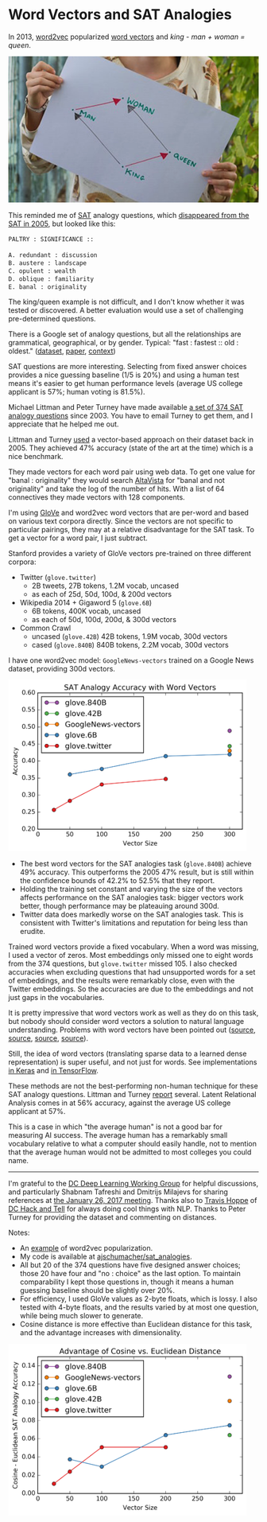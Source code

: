 # Word Vectors and SAT Analogies

In 2013, [word2vec](https://code.google.com/archive/p/word2vec/) popularized [word vectors](http://colah.github.io/posts/2014-07-NLP-RNNs-Representations/) and _king - man + woman = queen_.

[![king queen etc.](img/king_queen.png)](http://p.migdal.pl/2017/01/06/king-man-woman-queen-why.html)

This reminded me of [SAT](https://en.wikipedia.org/wiki/SAT) analogy questions, which [disappeared from the SAT in 2005](http://blog.prepscholar.com/sat-analogies-and-comparisons-why-removed-what-replaced-them), but looked like this:

```
PALTRY : SIGNIFICANCE ::

A. redundant : discussion
B. austere : landscape
C. opulent : wealth
D. oblique : familiarity
E. banal : originality
```

The king/queen example is not difficult, and I don't know whether it was tested or discovered. A better evaluation would use a set of challenging pre-determined questions.

There is a Google set of analogy questions, but all the relationships are grammatical, geographical, or by gender. Typical: "fast : fastest :: old : oldest." ([dataset](http://download.tensorflow.org/data/questions-words.txt), [paper](https://arxiv.org/abs/1301.3781), [context](https://www.aclweb.org/aclwiki/index.php?title=Google_analogy_test_set_(State_of_the_art)))

SAT questions are more interesting. Selecting from fixed answer choices provides a nice guessing baseline (1/5 is 20%) and using a human test means it's easier to get human performance levels (average US college applicant is 57%; human voting is 81.5%).

Michael Littman and Peter Turney have made available [a set of 374 SAT analogy questions](https://www.aclweb.org/aclwiki/index.php?title=SAT_Analogy_Questions_(State_of_the_art)) since 2003. You have to email Turney to get them, and I appreciate that he helped me out.

Littman and Turney [used](http://cogprints.org/4518/1/NRC-48273.pdf) a vector-based approach on their dataset back in 2005. They achieved 47% accuracy (state of the art at the time) which is a nice benchmark.

They made vectors for each word pair using web data. To get one value for "banal : originality" they would search [AltaVista](https://en.wikipedia.org/wiki/AltaVista) for "banal and not originality" and take the log of the number of hits. With a list of 64 connectives they made vectors with 128 components.

I'm using [GloVe](https://nlp.stanford.edu/projects/glove/) and word2vec word vectors that are per-word and based on various text corpora directly. Since the vectors are not specific to particular pairings, they may at a relative disadvantage for the SAT task. To get a vector for a word pair, I just subtract.

Stanford provides a variety of GloVe vectors pre-trained on three different corpora:

 * Twitter (`glove.twitter`)
    * 2B tweets, 27B tokens, 1.2M vocab, uncased
    * as each of 25d, 50d, 100d, & 200d vectors
 * Wikipedia 2014 + Gigaword 5 (`glove.6B`)
    * 6B tokens, 400K vocab, uncased
    * as each of 50d, 100d, 200d, & 300d vectors
 * Common Crawl
    * uncased (`glove.42B`) 42B tokens, 1.9M vocab, 300d vectors
    * cased (`glove.840B`) 840B tokens, 2.2M vocab, 300d vectors

I have one word2vec model: `GoogleNews-vectors` trained on a Google News dataset, providing 300d vectors.

<img src="img/accuracy.png" width="480" />

 * The best word vectors for the SAT analogies task (`glove.840B`) achieve 49% accuracy. This outperforms the 2005 47% result, but is still within the confidence bounds of 42.2% to 52.5% that they report.
 * Holding the training set constant and varying the size of the vectors affects performance on the SAT analogies task: bigger vectors work better, though performance may be plateauing around 300d.
 * Twitter data does markedly worse on the SAT analogies task. This is consistent with Twitter's limitations and reputation for being less than erudite.

Trained word vectors provide a fixed vocabulary. When a word was missing, I used a vector of zeros. Most embeddings only missed one to eight words from the 374 questions, but `glove.twitter` missed 105. I also checked accuracies when excluding questions that had unsupported words for a set of embeddings, and the results were remarkably close, even with the Twitter embeddings. So the accuracies are due to the embeddings and not just gaps in the vocabularies.

It is pretty impressive that word vectors work as well as they do on this task, but nobody should consider word vectors a solution to natural language understanding. Problems with word vectors have been pointed out ([source](http://www.aclweb.org/anthology/N15-1098), [source](http://www.aclweb.org/anthology/C/C16/C16-1262.pdf), [source](http://anthology.aclweb.org/W16-2503), [source](https://arxiv.org/abs/1705.11168)).

Still, the idea of word vectors (translating sparse data to a learned dense representation) is super useful, and not just for words. See implementations [in Keras](https://keras.io/layers/embeddings/) and [in TensorFlow](https://www.tensorflow.org/api_docs/python/tf/contrib/layers/embedding_column).

These methods are not the best-performing non-human technique for these SAT analogy questions. Littman and Turney [report](https://www.aclweb.org/aclwiki/index.php?title=SAT_Analogy_Questions_(State_of_the_art)) several. Latent Relational Analysis comes in at 56% accuracy, against the average US college applicant at 57%.

This is a case in which "the average human" is not a good bar for measuring AI success. The average human has a remarkably small vocabulary relative to what a computer should easily handle, not to mention that the average human would not be admitted to most colleges you could name.

---

I'm grateful to the [DC Deep Learning Working Group](https://www.meetup.com/DC-Deep-Learning-Working-Group/) for helpful discussions, and particularly Shabnam Tafreshi and Dmitrijs Milajevs for sharing references at [the January 26, 2017 meeting](https://www.meetup.com/DC-Deep-Learning-Working-Group/events/237114317/). Thanks also to [Travis Hoppe](https://twitter.com/metasemantic) of [DC Hack and Tell](http://dc.hackandtell.org/) for always doing cool things with NLP. Thanks to Peter Turney for providing the dataset and commenting on distances.

Notes:

 * An [example](https://www.technologyreview.com/s/541356/king-man-woman-queen-the-marvelous-mathematics-of-computational-linguistics/) of word2vec popularization.
 * My code is available at [ajschumacher/sat_analogies](https://github.com/ajschumacher/sat_analogies).
 * All but 20 of the 374 questions have five designed answer choices; those 20 have four and "no : choice" as the last option. To maintain comparability I kept those questions in, though it means a human guessing baseline should be slightly over 20%.
 * For efficiency, I used GloVe values as 2-byte floats, which is lossy. I also tested with 4-byte floats, and the results varied by at most one question, while being much slower to generate.
 * Cosine distance is more effective than Euclidean distance for this task, and the advantage increases with dimensionality.

<img src="img/cosine_advantage.png" width="480" />
